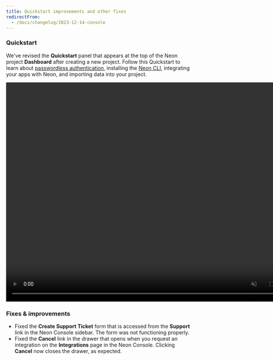 ```yaml
---
title: Quickstart improvements and other fixes
redirectFrom:
  - /docs/changelog/2023-12-14-console
---
```


### Quickstart

We've revised the **Quickstart** panel that appears at the top of the Neon project **Dashboard** after creating a new project. Follow this Quickstart to learn about [passwordless authentication](/docs/connect/passwordless-connect), installing the [Neon CLI](/docs/reference/neon-cli), integrating your apps with Neon, and importing data into your project.

<video autoPlay playsInline muted loop width="800" height="600">
  <source type="video/mp4" src="/docs/changelog/quickstart.mp4"/>
</video>

### Fixes & improvements

- Fixed the **Create Support Ticket** form that is accessed from the **Support** link in the Neon Console sidebar. The form was not functioning properly.
- Fixed the **Cancel** link in the drawer that opens when you request an integration on the **Integrations** page in the Neon Console. Clicking **Cancel** now closes the drawer, as expected.
